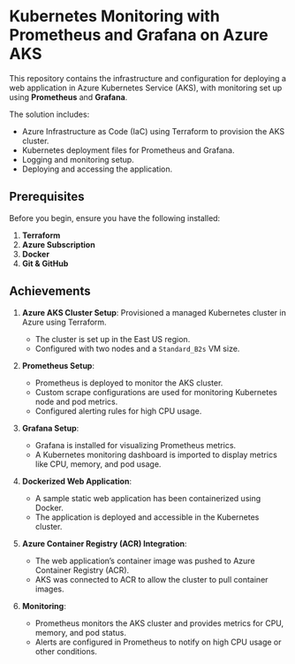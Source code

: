 # Kubernetes Monitoring with Prometheus and Grafana on Azure AKS

This repository contains the infrastructure and configuration for deploying a web application in Azure Kubernetes Service (AKS), with monitoring set up using **Prometheus** and **Grafana**.

The solution includes:

- Azure Infrastructure as Code (IaC) using Terraform to provision the AKS cluster.
- Kubernetes deployment files for Prometheus and Grafana.
- Logging and monitoring setup.
- Deploying and accessing the application.

## Prerequisites

Before you begin, ensure you have the following installed:

1. **Terraform**
2. **Azure Subscription**
3. **Docker**
4. **Git & GitHub**

## Achievements

1. **Azure AKS Cluster Setup**: Provisioned a managed Kubernetes cluster in Azure using Terraform.
   - The cluster is set up in the East US region.
   - Configured with two nodes and a `Standard_B2s` VM size.

2. **Prometheus Setup**: 
   - Prometheus is deployed to monitor the AKS cluster.
   - Custom scrape configurations are used for monitoring Kubernetes node and pod metrics.
   - Configured alerting rules for high CPU usage.

3. **Grafana Setup**: 
   - Grafana is installed for visualizing Prometheus metrics.
   - A Kubernetes monitoring dashboard is imported to display metrics like CPU, memory, and pod usage.

4. **Dockerized Web Application**:
   - A sample static web application has been containerized using Docker.
   - The application is deployed and accessible in the Kubernetes cluster.

5. **Azure Container Registry (ACR) Integration**:
   - The web application’s container image was pushed to Azure Container Registry (ACR).
   - AKS was connected to ACR to allow the cluster to pull container images.

6. **Monitoring**:
   - Prometheus monitors the AKS cluster and provides metrics for CPU, memory, and pod status.
   - Alerts are configured in Prometheus to notify on high CPU usage or other conditions.



